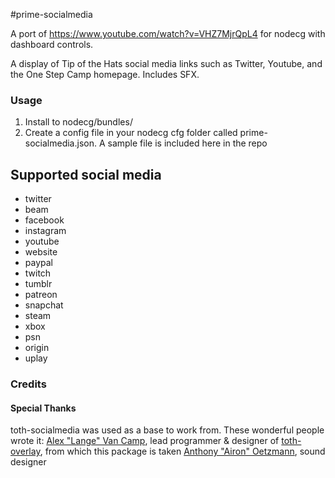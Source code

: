 #prime-socialmedia

A port of https://www.youtube.com/watch?v=VHZ7MjrQpL4 for nodecg with dashboard controls.


A display of Tip of the Hats social media links such as Twitter, Youtube, and the One Step Camp homepage. Includes SFX.

### Usage
1. Install to nodecg/bundles/
2. Create a config file in your nodecg cfg folder called prime-socialmedia.json. A sample file is included here in the repo


## Supported social media
* twitter
* beam
* facebook
* instagram
* youtube
* website
* paypal
* twitch
* tumblr
* patreon
* snapchat
* steam
* xbox
* psn
* origin
* uplay



### Credits

#### Special Thanks

toth-socialmedia was used as a base to work from. These wonderful people wrote it:
[Alex "Lange" Van Camp](http://alexvan.camp), lead programmer & designer of [toth-overlay](https://github.com/Langeh/toth-overlay), from which this package is taken
[Anthony "Airon" Oetzmann](http://aironaudio.weebly.com/), sound designer  
